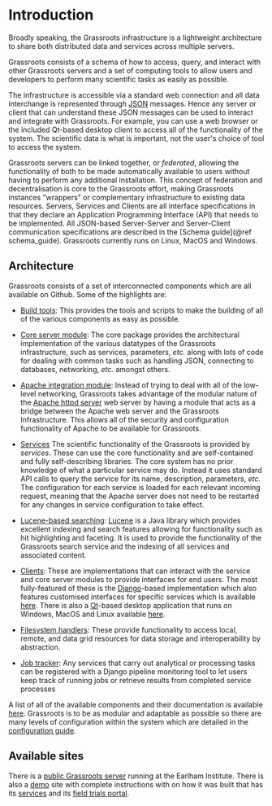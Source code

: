 ﻿Introduction 
============

Broadly speaking, the Grassroots infrastructure is a lightweight architecture to share both distributed data and services across multiple servers. 

Grassroots consists of a schema of how to access, query, and interact with other Grassroots servers and a set of computing tools to allow users and developers to perform many scientific tasks as easily as possible. 

The infrastructure is accessible via a standard web connection and all data interchange is represented through [JSON](http://json.org/) messages. Hence any server or client that can understand these JSON messages can be used to interact and integrate with Grassroots. For example, you can use a web browser or the included Qt-based desktop client to access all of the functionality of the system. The scientific data is what is important, not the user's choice of tool to access the system.

 Grassroots servers can be linked together, or *federated*, allowing the functionality of both to be made automatically available to users without having to perform any additional installation. 
This concept of federation and decentralisation is core to the Grassroots effort, making Grassroots instances "wrappers" or complementary infrastructure to existing data resources. 
Servers, Services and Clients are all interface specifications in that they declare an Application Programming Interface (API) that needs to be implemented. 
All JSON-based Server-Server and Server-Client communication specifications are described in the [Schema guide](@ref schema_guide). 
Grassroots currently runs on Linux, MacOS and Windows.


## Architecture

Grassroots consists of a set of interconnected components which are all available on Github.
Some of the highlights are:

* [Build tools](https://github.com/TGAC/grassroots-build-tools): This provides the tools and
scripts to make the building of all of the various components as easy as possible.

* [Core server module](https://github.com/TGAC/grassroots-core): The core package provides
the architectural implementation of the various datatypes of the Grassroots infrastructure,
such as services, parameters, *etc.* along with lots of code for dealing with common tasks
such as handling JSON, connecting to databases, networking, *etc.* amongst others.

* [Apache integration module](https://github.com/TGAC/grassroots-server-apache-httpd):
Instead of trying to deal with all of the low-level networking, Grassroots takes advantage
of the modular nature of the [Apache httpd server](http://httpd.apache.org) web server by having a module that acts as a bridge between the Apache web server and the Grassroots Infrastructure. 
This allows all of the security and configuration functionality of Apache to
be available for Grassroots.

* [Services](https://github.com/TGAC/?q=grassroots-service)
The scientific functionality of the Grassroots is provided by *services*. 
These can use the core functionality and are self-contained and fully self-describing libraries. 
The core system has no prior knowledge of what a particular service may do. 
Instead it uses standard API calls to query the service for its name, description, parameters, *etc.* 
The configuration for each service is loaded for each relevant incoming request, meaning that the Apache server does not need to be restarted 
for any changes in service configuration to take effect. 

* [Lucene-based searching](https://github.com/TGAC/grassroots-lucene): [Lucene](https://lucene.apache.org/) is a Java library which provides excellent indexing and search features allowing for functionality such as hit highlighting and faceting.
It is used to provide the functionality of the Grassroots search service and the indexing of all services and associated content.

* [Clients](https://github.com/TGAC/?q=grassroots-client): These are implementations that can interact with the service and core server modules to provide interfaces for end users. 
The most fully-featured of these is the [Django]()-based implementation which also features
customised interfaces for specific services which is 
available [here](https://github.com/TGAC/grassroots_services_django_web).
There is also a [Qt]()-based desktop application that runs on Windows, MacOS and Linux available
[here](https://github.com/TGAC/grassroots-client-qt-desktop). 

* [Filesystem handlers](https://github.com/TGAC/?q=grassroots-handler): These provide functionality to access local, remote, and data grid resources for data storage and interoperability by abstraction.

* [Job tracker](https://github.com/TGAC/grassroots-job-tracker): Any services that carry out analytical or processing tasks can be registered with a Django pipeline monitoring tool to let users keep track of running jobs or retrieve results from completed service processes


A list of all of the available components and their documentation is available [here](components.md). 
Grassroots is to be as modular and adaptable as possible so there are many levels of configuration within the system which are detailed in the [configuration guide](configuration.md).
  
## Available sites

There is a [public Grassroots server](https://grassroots.tools) running at the Earlham Institute.
There is also a [demo](https://grassroots.tools/demo) site with complete instructions with on how it was built that has its [services](https://grassroots.tools/demo/service/) and its [field trials portal](https://grassroots.tools/demo/fieldtrial/all).

 
